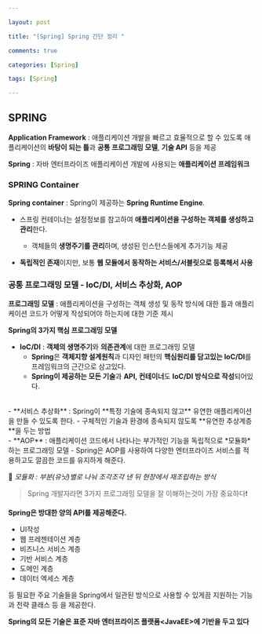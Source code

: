 ```yaml
---

layout: post

title: "[Spring] Spring 간단 정리 "

comments: true

categories: [Spring]

tags: [Spring]

---
```


## SPRING

**Application Framework** : 애플리케이션 개발을 빠르고 효율적으로 할 수 있도록 애플리케이션의 **바탕이 되는 틀**과 **공통 프로그래밍 모델**, **기술 API** 등을 제공

**Spring** : 자바 엔터프라이즈 애플리케이션 개발에 사용되는 **애플리케이션 프레임워크**

### SPRING Container
**Spring container** : Spring이 제공하는 **Spring Runtime Engine**.
- 스프링 컨테이너는 설정정보를 참고하여 **애플리케이션을 구성하는 객체를 생성하고 관리**한다.
  - 객체들의 **생명주기를 관리**하며, 생성된 인스턴스들에게 추가기능 제공

- **독립적인 존재**이지만, 보통 **웹 모듈에서 동작하는 서비스/서블릿으로 등록해서 사용**

### 공통 프로그래밍 모델 - IoC/DI, 서비스 추상화, AOP
**프로그래밍 모델** : 애플리케이션을 구성하는 객체 생성 및 동작 방식에 대한 틀과 애플리케이션 코드가 어떻게 작성되어야 하는지에 대한 기준 제시

**Spring의 3가지 핵심 프로그래밍 모델**
- **IoC/DI** : **객체의 생명주기**와 **의존관계**에 대한 프로그래밍 모델
  - **Spring**은 **객체지향 설계원칙**과 디자인 패턴의 **핵심원리를 담고있는 IoC/DI**를 프레임워크의 근간으로 삼고있다.
  - **Spring이 제공하는 모든 기술**과 **API, 컨테이너**도 **IoC/DI 방식으로 작성**되어있다.
  

 </br>
- **서비스 추상화** : Spring이 **특정 기술에 종속되지 않고** 유연한 애플리케이션을 만들 수 있도록 한다.
  - 구체적인 기술과 환경에 종속되지 않도록 **유연한 추상계층**을 두는 방법
  

 </br>
- **AOP** : 애플리케이션 코드에서 나타나는 부가적인 기능을 독립적으로 *모듈화*하는 프로그래밍 모델
  - Spring은 AOP를 사용하여 다양한 엔터프라이즈 서비스를 적용하고도 깔끔한 코드를 유지하게 해준다.
  
  

🔅 *모듈화 : 부분(유닛)별로 나눠 조각조각 낸 뒤 현장에서 재조립하는 방식*


>Spring 개발자라면 3가지 프로그래밍 모델을 잘 이해하는것이 가장 중요하다❗

**Spring은 방대한 양의 API를 제공해준다.**
- UI작성
- 웹 프레젠테이션 계층
- 비즈니스 서비스 계층
- 기반 서비스 계층
- 도메인 계층
- 데이터 엑세스 계층

등 필요한 주요 기술들을 Spring에서 일관된 방식으로 사용할 수 있게끔 지원하는 기능과 전략 클래스 등 을 제공한다.

**Spring의 모든 기술은 표준 자바 엔터프라이즈 플랫폼<JavaEE\>에 기반을 두고 있다**